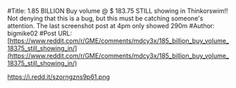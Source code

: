 #Title: 1.85 BILLION Buy volume @ $ 183.75 STILL showing in Thinkorswim!! Not denying that this is a bug, but this must be catching someone's attention. The last screenshot post at 4pm only showed 290m
#Author: bigmike02
#Post URL: [https://www.reddit.com/r/GME/comments/mdcy3x/185_billion_buy_volume_18375_still_showing_in/](https://www.reddit.com/r/GME/comments/mdcy3x/185_billion_buy_volume_18375_still_showing_in/)


https://i.redd.it/szorngzns9p61.png